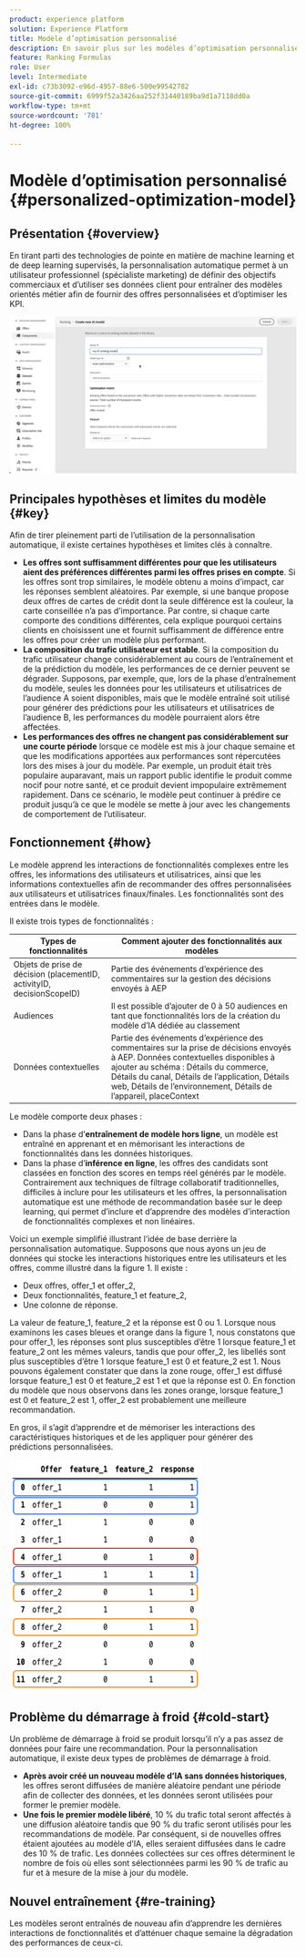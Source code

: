 ```yaml
---
product: experience platform
solution: Experience Platform
title: Modèle d’optimisation personnalisé
description: En savoir plus sur les modèles d’optimisation personnalisée
feature: Ranking Formulas
role: User
level: Intermediate
exl-id: c73b3092-e96d-4957-88e6-500e99542782
source-git-commit: 6999f52a3426aa252f31440189ba9d1a7118dd0a
workflow-type: tm+mt
source-wordcount: '781'
ht-degree: 100%

---
```


# Modèle d’optimisation personnalisé {#personalized-optimization-model}

## Présentation {#overview}

En tirant parti des technologies de pointe en matière de machine learning et de deep learning supervisés, la personnalisation automatique permet à un utilisateur professionnel (spécialiste marketing) de définir des objectifs commerciaux et d’utiliser ses données client pour entraîner des modèles orientés métier afin de fournir des offres personnalisées et d’optimiser les KPI.

![](../../rn/assets/do-not-localize/ai-ranking.gif)

## Principales hypothèses et limites du modèle {#key}

Afin de tirer pleinement parti de l’utilisation de la personnalisation automatique, il existe certaines hypothèses et limites clés à connaître.

* **Les offres sont suffisamment différentes pour que les utilisateurs aient des préférences différentes parmi les offres prises en compte**. Si les offres sont trop similaires, le modèle obtenu a moins d’impact, car les réponses semblent aléatoires.
Par exemple, si une banque propose deux offres de cartes de crédit dont la seule différence est la couleur, la carte conseillée n’a pas d’importance. Par contre, si chaque carte comporte des conditions différentes, cela explique pourquoi certains clients en choisissent une et fournit suffisamment de différence entre les offres pour créer un modèle plus performant.
* **La composition du trafic utilisateur est stable**. Si la composition du trafic utilisateur change considérablement au cours de l’entraînement et de la prédiction du modèle, les performances de ce dernier peuvent se dégrader. Supposons, par exemple, que, lors de la phase d’entraînement du modèle, seules les données pour les utilisateurs et utilisatrices de l’audience A soient disponibles, mais que le modèle entraîné soit utilisé pour générer des prédictions pour les utilisateurs et utilisatrices de l’audience B, les performances du modèle pourraient alors être affectées.
* **Les performances des offres ne changent pas considérablement sur une courte période** lorsque ce modèle est mis à jour chaque semaine et que les modifications apportées aux performances sont répercutées lors des mises à jour du modèle. Par exemple, un produit était très populaire auparavant, mais un rapport public identifie le produit comme nocif pour notre santé, et ce produit devient impopulaire extrêmement rapidement. Dans ce scénario, le modèle peut continuer à prédire ce produit jusqu’à ce que le modèle se mette à jour avec les changements de comportement de l’utilisateur.

## Fonctionnement {#how}

Le modèle apprend les interactions de fonctionnalités complexes entre les offres, les informations des utilisateurs et utilisatrices, ainsi que les informations contextuelles afin de recommander des offres personnalisées aux utilisateurs et utilisatrices finaux/finales. Les fonctionnalités sont des entrées dans le modèle.

Il existe trois types de fonctionnalités :

| Types de fonctionnalités | Comment ajouter des fonctionnalités aux modèles |
|--------------|----------------------------|
| Objets de prise de décision (placementID, activityID, decisionScopeID) | Partie des événements d’expérience des commentaires sur la gestion des décisions envoyés à AEP |
| Audiences | Il est possible d’ajouter de 0 à 50 audiences en tant que fonctionnalités lors de la création du modèle d’IA dédiée au classement |
| Données contextuelles | Partie des événements d’expérience des commentaires sur la prise de décisions envoyés à AEP. Données contextuelles disponibles à ajouter au schéma : Détails du commerce, Détails du canal, Détails de l’application, Détails web, Détails de l’environnement, Détails de l’appareil, placeContext |

Le modèle comporte deux phases :

* Dans la phase d’**entraînement de modèle hors ligne**, un modèle est entraîné en apprenant et en mémorisant les interactions de fonctionnalités dans les données historiques.
* Dans la phase d’**inférence en ligne**, les offres des candidats sont classées en fonction des scores en temps réel générés par le modèle. Contrairement aux techniques de filtrage collaboratif traditionnelles, difficiles à inclure pour les utilisateurs et les offres, la personnalisation automatique est une méthode de recommandation basée sur le deep learning, qui permet d’inclure et d’apprendre des modèles d’interaction de fonctionnalités complexes et non linéaires.

Voici un exemple simplifié illustrant l’idée de base derrière la personnalisation automatique. Supposons que nous ayons un jeu de données qui stocke les interactions historiques entre les utilisateurs et les offres, comme illustré dans la figure 1. Il existe :
* Deux offres, offer_1 et offer_2,
* Deux fonctionnalités, feature_1 et feature_2,
* Une colonne de réponse.

La valeur de feature_1, feature_2 et la réponse est 0 ou 1. Lorsque nous examinons les cases bleues et orange dans la figure 1, nous constatons que pour offer_1, les réponses sont plus susceptibles d’être 1 lorsque feature_1 et feature_2 ont les mêmes valeurs, tandis que pour offer_2, les libellés sont plus susceptibles d’être 1 lorsque feature_1 est 0 et feature_2 est 1. Nous pouvons également constater que dans la zone rouge, offer_1 est diffusé lorsque feature_1 est 0 et feature_2 est 1 et que la réponse est 0. En fonction du modèle que nous observons dans les zones orange, lorsque feature_1 est 0 et feature_2 est 1, offer_2 est probablement une meilleure recommandation.

En gros, il s’agit d’apprendre et de mémoriser les interactions des caractéristiques historiques et de les appliquer pour générer des prédictions personnalisées.

![](../assets/perso-ranking-schema.png)

## Problème du démarrage à froid {#cold-start}

Un problème de démarrage à froid se produit lorsqu’il n’y a pas assez de données pour faire une recommandation. Pour la personnalisation automatique, il existe deux types de problèmes de démarrage à froid.

* **Après avoir créé un nouveau modèle d’IA sans données historiques**, les offres seront diffusées de manière aléatoire pendant une période afin de collecter des données, et les données seront utilisées pour former le premier modèle.
* **Une fois le premier modèle libéré**, 10 % du trafic total seront affectés à une diffusion aléatoire tandis que 90 % du trafic seront utilisés pour les recommandations de modèle. Par conséquent, si de nouvelles offres étaient ajoutées au modèle d’IA, elles seraient diffusées dans le cadre des 10 % de trafic. Les données collectées sur ces offres déterminent le nombre de fois où elles sont sélectionnées parmi les 90 % de trafic au fur et à mesure de la mise à jour du modèle.

## Nouvel entraînement {#re-training}

Les modèles seront entraînés de nouveau afin d’apprendre les dernières interactions de fonctionnalités et d’atténuer chaque semaine la dégradation des performances de ceux-ci.
